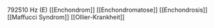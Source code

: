 792510 Hz (E)
[[Enchondrom]]
[[Enchondromatose]]
[[Enchondrosis]]
[[Maffucci Syndrom]]
[[Ollier-Krankheit]]